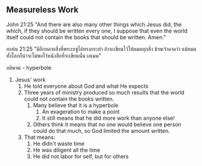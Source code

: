 ## Measureless Work

John 21:25 "And there are also many other things which Jesus did, the which, if they should be written every one, I suppose that even the world itself could not contain the books that should be written. Amen."

ยอห์น 21:25 "มีอีกหลายสิ่งที่พระเยซูได้ทรงกระทำ ถ้าจะเขียนไว้ให้หมดทุกสิ่ง ข้าพเจ้าคาดว่า แม้หมดทั้งโลกก็น่าจะไม่พอไว้หนังสือที่จะเขียนนั้น เอเมน"

อติพจน์ - hyperbole

1. Jesus' work
	1. He told everyone about God and what He expects
	2. Three years of ministry produced so much results that the world could not contain the books written.
		1. Many believe that it is a hyperbole
			1. An exageration to make a point
			2. It still means that he did more work than anyone else!
		2. Others think it means that no one would believe one person could do that much, so God limited the amount written.
	3. That means: 
		1. He didn't waste time
		2. He was diligent all the time
		3. He did not labor for self, but for others